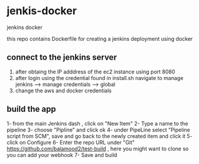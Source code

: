 # jenkis-docker
jenkins docker

this repo contains Dockerfile for creating a jenkins deployment using docker
## connect to the jenkins server 
1. after obtaing the IP adddress of the ec2 instance using port 8080
2. after login using the credential found in install.sh navigate to manage jenkins --> manage credentials --> global
3. change the aws and docker credentials



## build the app

1- from the main Jenkins dash , click on "New Item"
2- Type a name to the pipeline
3- choose "Pipline" and click ok
4- under PipeLine select "Pipeline script from SCM", save and go back to the newly created item and click it
5- click on Configure 
6- Enter the repo URL under "Git" https://github.com/balamood2/test-build , here you  might want to clone so you  can add your webhook
7- Save and build


